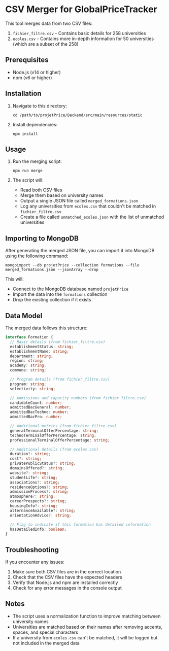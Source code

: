 # CSV Merger for GlobalPriceTracker

This tool merges data from two CSV files:

1. `fichier_filtre.csv` - Contains basic details for 258 universities
2. `ecoles.csv` - Contains more in-depth information for 50 universities (which are a subset of the 258)

## Prerequisites

- Node.js (v14 or higher)
- npm (v6 or higher)

## Installation

1. Navigate to this directory:

   ```
   cd /path/to/projetPrice/Backend/src/main/resources/static
   ```

2. Install dependencies:
   ```
   npm install
   ```

## Usage

1. Run the merging script:

   ```
   npm run merge
   ```

2. The script will:
   - Read both CSV files
   - Merge them based on university names
   - Output a single JSON file called `merged_formations.json`
   - Log any universities from `ecoles.csv` that couldn't be matched in `fichier_filtre.csv`
   - Create a file called `unmatched_ecoles.json` with the list of unmatched universities

## Importing to MongoDB

After generating the merged JSON file, you can import it into MongoDB using the following command:

```
mongoimport --db projetPrice --collection formations --file merged_formations.json --jsonArray --drop
```

This will:

- Connect to the MongoDB database named `projetPrice`
- Import the data into the `formations` collection
- Drop the existing collection if it exists

## Data Model

The merged data follows this structure:

```typescript
interface Formation {
  // Basic details (from fichier_filtre.csv)
  establishmentStatus: string;
  establishmentName: string;
  department: string;
  region: string;
  academy: string;
  commune: string;

  // Program details (from fichier_filtre.csv)
  program: string;
  selectivity: string;

  // Admissions and capacity numbers (from fichier_filtre.csv)
  candidateCount: number;
  admittedBacGeneral: number;
  admittedBacTechno: number;
  admittedBacPro: number;

  // Additional metrics (from fichier_filtre.csv)
  generalTerminalOfferPercentage: string;
  technoTerminalOfferPercentage: string;
  professionalTerminalOfferPercentage: string;

  // Additional details (from ecoles.csv)
  duration?: string;
  cost?: string;
  privatePublicStatus?: string;
  domainsOffered?: string;
  website?: string;
  studentLife?: string;
  associations?: string;
  residenceOptions?: string;
  admissionProcess?: string;
  atmosphere?: string;
  careerProspects?: string;
  housingInfo?: string;
  alternanceAvailable?: string;
  orientationAdvice?: string;

  // Flag to indicate if this formation has detailed information
  hasDetailedInfo: boolean;
}
```

## Troubleshooting

If you encounter any issues:

1. Make sure both CSV files are in the correct location
2. Check that the CSV files have the expected headers
3. Verify that Node.js and npm are installed correctly
4. Check for any error messages in the console output

## Notes

- The script uses a normalization function to improve matching between university names
- Universities are matched based on their names after removing accents, spaces, and special characters
- If a university from `ecoles.csv` can't be matched, it will be logged but not included in the merged data
